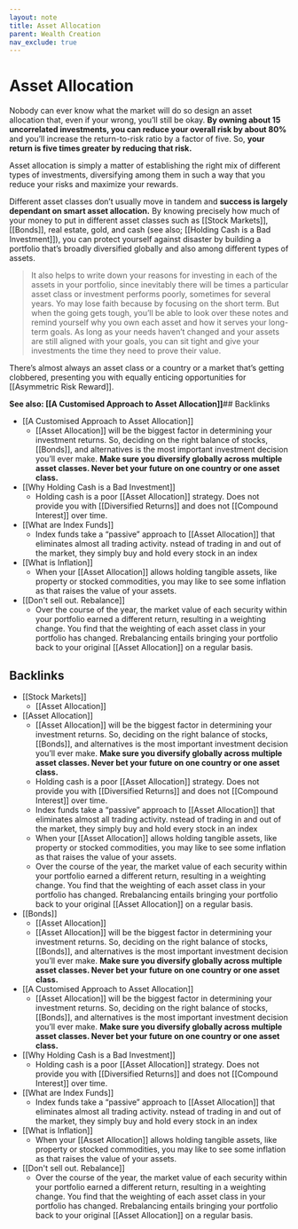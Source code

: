 ```yaml
---
layout: note
title: Asset Allocation
parent: Wealth Creation
nav_exclude: true
---
```


# Asset Allocation
Nobody can ever know what the market will do so design an asset allocation that, even if your wrong, you’ll still be okay. **By owning about 15 uncorrelated investments, you can reduce your overall risk by about 80%** and you’ll increase the return-to-risk ratio by a factor of five. So, **your return is five times greater by reducing that risk.**

Asset allocation is simply a matter of establishing the right mix of different types of investments, diversifying among them in such a way that you reduce your risks and maximize your rewards.

Different asset classes don’t usually move in tandem and **success is largely dependant on smart asset allocation.** By knowing precisely how much of your money to put in different asset classes such as [[Stock Markets]], [[Bonds]], real estate, gold, and cash (see also; [[Holding Cash is a Bad Investment]]), you can protect yourself against disaster by building a portfolio that’s broadly diversified globally and also among different types of assets.

> It also helps to write down your reasons for investing in each of the assets in your portfolio, since inevitably there will be times a particular asset class or investment performs poorly, sometimes for several years. Yo may lose faith because by focusing on the short term. But when the going gets tough, you’ll be able to look over these notes and remind yourself why you own each asset and how it serves your long-term goals. As long as your needs haven’t changed and your assets are still aligned with your goals, you can sit tight and give your investments the time they need to prove their value.

There’s almost always an asset class or a country or a market that’s getting clobbered, presenting you with equally enticing opportunities for [[Asymmetric Risk Reward]].

**See also: [[A Customised Approach to Asset Allocation]]**## Backlinks
* [[A Customised Approach to Asset Allocation]]
	* [[Asset Allocation]] will be the biggest factor in determining your investment returns. So, deciding on the right balance of stocks, [[Bonds]], and alternatives is the most important investment decision you’ll ever make. **Make sure you diversify globally across multiple asset classes. Never bet your future on one country or one asset class.**
* [[Why Holding Cash is a Bad Investment]]
	* Holding cash is a poor [[Asset Allocation]] strategy. Does not provide you with [[Diversified Returns]] and does not [[Compound Interest]] over time. 
* [[What are Index Funds]]
	* Index funds take a “passive” approach to [[Asset Allocation]] that eliminates almost all trading activity. nstead of trading in and out of the market, they simply buy and hold every stock in an index
* [[What is Inflation]]
	* When your [[Asset Allocation]] allows holding tangible assets, like property or stocked commodities, you may like to see some inflation as that raises the value of your assets.
* [[Don't sell out. Rebalance]]
	* Over the course of the year, the market value of each security within your portfolio earned a different return, resulting in a weighting change. You find that the weighting of each asset class in your portfolio has changed. Rrebalancing entails bringing your portfolio back to your original [[Asset Allocation]] on a regular basis.

## Backlinks
* [[Stock Markets]]
	* [[Asset Allocation]]
* [[Asset Allocation]]
	* [[Asset Allocation]] will be the biggest factor in determining your investment returns. So, deciding on the right balance of stocks, [[Bonds]], and alternatives is the most important investment decision you’ll ever make. **Make sure you diversify globally across multiple asset classes. Never bet your future on one country or one asset class.**
	* Holding cash is a poor [[Asset Allocation]] strategy. Does not provide you with [[Diversified Returns]] and does not [[Compound Interest]] over time. 
	* Index funds take a “passive” approach to [[Asset Allocation]] that eliminates almost all trading activity. nstead of trading in and out of the market, they simply buy and hold every stock in an index
	* When your [[Asset Allocation]] allows holding tangible assets, like property or stocked commodities, you may like to see some inflation as that raises the value of your assets.
	* Over the course of the year, the market value of each security within your portfolio earned a different return, resulting in a weighting change. You find that the weighting of each asset class in your portfolio has changed. Rrebalancing entails bringing your portfolio back to your original [[Asset Allocation]] on a regular basis.
* [[Bonds]]
	* [[Asset Allocation]]
	* [[Asset Allocation]] will be the biggest factor in determining your investment returns. So, deciding on the right balance of stocks, [[Bonds]], and alternatives is the most important investment decision you’ll ever make. **Make sure you diversify globally across multiple asset classes. Never bet your future on one country or one asset class.**
* [[A Customised Approach to Asset Allocation]]
	* [[Asset Allocation]] will be the biggest factor in determining your investment returns. So, deciding on the right balance of stocks, [[Bonds]], and alternatives is the most important investment decision you’ll ever make. **Make sure you diversify globally across multiple asset classes. Never bet your future on one country or one asset class.**
* [[Why Holding Cash is a Bad Investment]]
	* Holding cash is a poor [[Asset Allocation]] strategy. Does not provide you with [[Diversified Returns]] and does not [[Compound Interest]] over time. 
* [[What are Index Funds]]
	* Index funds take a “passive” approach to [[Asset Allocation]] that eliminates almost all trading activity. nstead of trading in and out of the market, they simply buy and hold every stock in an index
* [[What is Inflation]]
	* When your [[Asset Allocation]] allows holding tangible assets, like property or stocked commodities, you may like to see some inflation as that raises the value of your assets.
* [[Don't sell out. Rebalance]]
	* Over the course of the year, the market value of each security within your portfolio earned a different return, resulting in a weighting change. You find that the weighting of each asset class in your portfolio has changed. Rrebalancing entails bringing your portfolio back to your original [[Asset Allocation]] on a regular basis.

